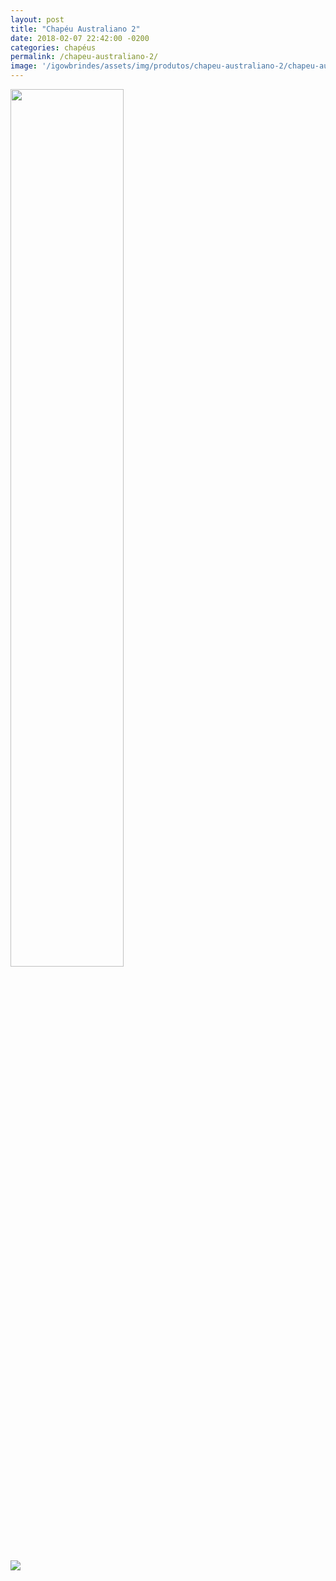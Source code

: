 ```yaml
---
layout: post
title: "Chapéu Australiano 2"
date: 2018-02-07 22:42:00 -0200
categories: chapéus
permalink: /chapeu-australiano-2/
image: '/igowbrindes/assets/img/produtos/chapeu-australiano-2/chapeu-australiano-4.jpeg'
---
```

<div style="max-width:100%">
  <img class="mySlides" src="{{ '/assets/img/produtos/chapeu-australiano-2/chapeu-australiano-4.jpeg'
  | prepend: site.baseurl }}" style="width:60%">

  <img class="demo opacity hover-opacity-off img-galeria"
  src="{{ '/assets/img/produtos/chapeu-australiano-2/chapeu-australiano-4.jpeg'
  | prepend: site.baseurl }}" onclick="currentDiv(1)">
</div>

<script>
var slideIndex = 1;
showDivs(slideIndex);

function plusDivs(n) {
  showDivs(slideIndex += n);
}

function currentDiv(n) {
  showDivs(slideIndex = n);
}

function showDivs(n) {
  var i;
  var x = document.getElementsByClassName("mySlides");
  var dots = document.getElementsByClassName("demo");
  if (n > x.length) {slideIndex = 1}
  if (n < 1) {slideIndex = x.length}
  for (i = 0; i < x.length; i++) {
     x[i].style.display = "none";
  }
  for (i = 0; i < dots.length; i++) {
     dots[i].className = dots[i].className.replace(" opacity-off", "");
  }
  x[slideIndex-1].style.display = "block";
  dots[slideIndex-1].className += " opacity-off";
}
</script>
